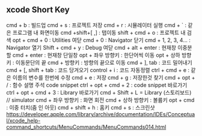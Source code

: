 ## xcode Short Key
cmd + b : 빌드업
cmd + s : 프로젝트 저장
cmd + r : 시뮬레이터 실행
cmd + ` : 같은 프로그램 내 화면이동
cmd +shift+[ ,] : 탭이동
shift + cmd + o : 프로젝트 내 검색
opt + cmd + 0 : Utilities 여닫
cmd + 0 : Navigator 닫기
cmd + 1, 2, 3, 4… : Navigator 열기
Shift + cmd + y : Debug 여닫
cmd + alt + enter : 현재창 이중분할
cmd + enter : 현재창 단일창
opt + 좌우 방향키 : 한단어씩 이동
opt + 상하 방향키 : 이동문단의 끝
cmd + 방향키 : 방향의 끝으로 이동
cmd + ], tab : 코드 밀어내기
cmd + [,  shift + tab  : 코드 당겨오기
control + i : 코드 자동정렬
ctrl + cmd + e : 같은 이름의 변수를 한번에 수정
cmd + e : 저장
cmd + g : 저장한것 찾기
cmd + opt + /  : 함수 설명 주석
code snippet
ctrl + opt + cmd + 2 : code snippet 바로가기
ctrl + opt + cmd + 3 : Library 바로가기
cmd + Shift + L = Library (스토리보드)
// simulator
cmd + 좌우 방향키 : 화면 회전
cmd + 상하 방향키 : 볼륨키
opt + cmd : 이중 터치(줌 인 아웃)
cmd + shift + h : 홈키
cmd + s : 스크린샷
https://developer.apple.com/library/archive/documentation/IDEs/Conceptual/xcode_help-command_shortcuts/MenuCommands/MenuCommands014.html